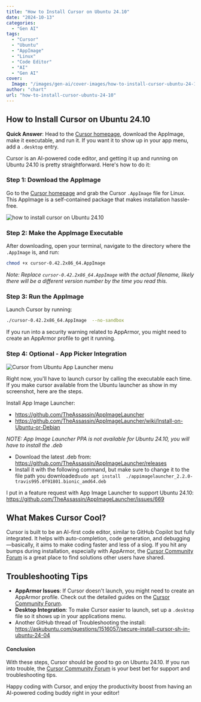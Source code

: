 ```yaml
---
title: "How to Install Cursor on Ubuntu 24.10"
date: "2024-10-13"
categories: 
  - "Gen AI"
tags: 
  - "Cursor"
  - "Ubuntu"
  - "AppImage"
  - "Linux"
  - "Code Editor"
  - "AI"
  - "Gen AI"
cover:
  Image: "/images/gen-ai/cover-images/how-to-install-cursor-ubuntu-24-10.webp"
author: "chart"
url: "how-to-install-cursor-ubuntu-24-10"
---
```


## How to Install Cursor on Ubuntu 24.10

**Quick Answer**: Head to the [Cursor homepage](https://www.cursor.com), download the AppImage, make it executable, and run it. If you want it to show up in your app menu, add a `.desktop` entry.

Cursor is an AI-powered code editor, and getting it up and running on Ubuntu 24.10 is pretty straightforward. Here's how to do it:

### Step 1: Download the AppImage
Go to the [Cursor homepage](https://www.cursor.com) and grab the Cursor `.AppImage` file for Linux. This AppImage is a self-contained package that makes installation hassle-free.

![how to install cursor on Ubuntu 24.10](/images/gen-ai/how-to-install-cursor/cursor-homepage.webp)

### Step 2: Make the AppImage Executable
After downloading, open your terminal, navigate to the directory where the `.AppImage` is, and run:

```bash
chmod +x cursor-0.42.2x86_64.AppImage
```

*Note: Replace `cursor-0.42.2x86_64.AppImage` with the actual filename, likely there will be a different version number by the time you read this.*

### Step 3: Run the AppImage
Launch Cursor by running:

```bash
./cursor-0.42.2x86_64.AppImage  --no-sandbox
```

If you run into a security warning related to AppArmor, you might need to create an AppArmor profile to get it running.

### Step 4: Optional - App Picker Integration

![Cursor from Ubuntu App Launcher menu](/images/gen-ai/how-to-install-cursor/cursor-in-app-launcher.webp)

Right now, you'll have to launch cursor by calling the executable each time. If you make cursor available from the Ubuntu launcher as show in my screenshot, here are the steps.

Install App Image Launcher: 
* <https://github.com/TheAssassin/AppImageLauncher>
* <https://github.com/TheAssassin/AppImageLauncher/wiki/Install-on-Ubuntu-or-Debian>

*NOTE: App Image Launcher PPA is not available for Ubuntu 24.10, you will have to install the .deb*

* Download the latest .deb from: <https://github.com/TheAssassin/AppImageLauncher/releases>
* Install it with the following command, but make sure to change it to the file path you downloaded`sudo apt install  ./appimagelauncher_2.2.0-travis995.0f91801.bionic_amd64.deb`

I put in a feature request with App Image Launcher to support Ubuntu 24.10: <https://github.com/TheAssassin/AppImageLauncher/issues/669>

## What Makes Cursor Cool?

Cursor is built to be an AI-first code editor, similar to GitHub Copilot but fully integrated. It helps with auto-completion, code generation, and debugging—basically, it aims to make coding faster and less of a slog. If you hit any bumps during installation, especially with AppArmor, the [Cursor Community Forum](https://forum.cursor.com) is a great place to find solutions other users have shared.

## Troubleshooting Tips
- **AppArmor Issues**: If Cursor doesn't launch, you might need to create an AppArmor profile. Check out the detailed guides on the [Cursor Community Forum](https://forum.cursor.com).
- **Desktop Integration**: To make Cursor easier to launch, set up a `.desktop` file so it shows up in your applications menu.
- Another GitHub thread of Troubleshooting the install: <https://askubuntu.com/questions/1516057/secure-install-cursor-sh-in-ubuntu-24-04>

#### Conclusion
With these steps, Cursor should be good to go on Ubuntu 24.10. If you run into trouble, the [Cursor Community Forum](https://forum.cursor.com/t/cursor-install-ubuntu-24-04/4838/2) is your best bet for support and troubleshooting tips.

Happy coding with Cursor, and enjoy the productivity boost from having an AI-powered coding buddy right in your editor!